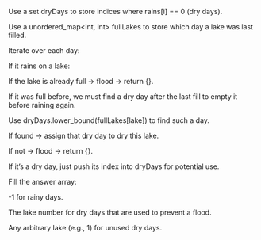 Use a set<int> dryDays to store indices where rains[i] == 0 (dry days).

Use a unordered_map<int, int> fullLakes to store which day a lake was last filled.

Iterate over each day:

If it rains on a lake:

If the lake is already full → flood → return {}.

If it was full before, we must find a dry day after the last fill to empty it before raining again.

Use dryDays.lower_bound(fullLakes[lake]) to find such a day.

If found → assign that dry day to dry this lake.

If not → flood → return {}.

If it’s a dry day, just push its index into dryDays for potential use.

Fill the answer array:

-1 for rainy days.

The lake number for dry days that are used to prevent a flood.

Any arbitrary lake (e.g., 1) for unused dry days.
